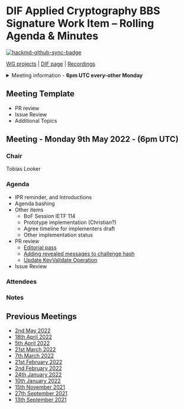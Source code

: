 # DIF Applied Cryptography BBS Signature Work Item – Rolling Agenda & Minutes

[![hackmd-github-sync-badge](https://hackmd.io/gM7CE-Q-S5CPoSEIg086Kw/badge)](https://hackmd.io/gM7CE-Q-S5CPoSEIg086Kw)


[WG projects](https://github.com/topics/wg-crypto) | [DIF page](https://identity.foundation/working-groups/crypto.html) | [Recordings](https://docs.google.com/spreadsheets/d/1wgccmMvIImx30qVE9GhRKWWv3vmL2ZyUauuKx3IfRmA/edit#gid=339046779)

<details>
<summary> Meeting information - <b>6pm UTC every-other Monday</b></summary>

- Before your contribute - [**join DIF**](https://identity.foundation/join) and [sign the WG charter](https://bit.ly/DIF-WG-select1) (both are required!)
- Time: 6pm UTC, 2pm EDT, 11am PDT
- [Zoom room](https://us02web.zoom.us/j/81664389075?pwd=QXVRK0tVZmdsUmVMREdsK21TR2xGZz09), Meeting ID: 843 0611 0644 , Password: 799969
</details>

## Meeting Template
- PR review
- Issue Review
- Additional Topics

## Meeting - Monday 9th May 2022 - (6pm UTC)

### Chair

Tobias Looker

### Agenda

- IPR reminder, and Introductions
- Agenda bashing
- Other items
    - BoF Session IETF 114
    - Prototype implementation (Christian?)
    - Agree timeline for implementers draft
    - Other implementation status
- PR review
    - [Editorial pass](https://github.com/decentralized-identity/bbs-signature/pull/129)
    - [Adding revealed messages to challenge hash](https://github.com/decentralized-identity/bbs-signature/pull/128)
    - [Update KeyValidate Operation](https://github.com/decentralized-identity/bbs-signature/pull/115)
- Issue Review

### Attendees

### Notes

## Previous Meetings

- [2nd May 2022](./meetings/2022-05-02/agenda.md)
- [18th April 2022](./meetings/2022-04-18/agenda.md)
- [5th April 2022](./meetings/2022-04-05/agenda.md)
- [21st March 2022](./meetings/2022-03-21/agenda.md)
- [7th March 2022](./meetings/2022-03-07/agenda.md)
- [21st February 2022](./meetings/2022-02-21/agenda.md)
- [2nd February 2022](./meetings/2022-02-08/agenda.md)
- [24th January 2022](./meetings/2022-01-24/agenda.md)
- [10th January 2022](./meetings/2022-01-01/agenda.md)
- [15th November 2021](./meetings/2021-11-15/agenda.md)
- [27th September 2021](./meetings/2021-08-27/agenda.md)
- [13th September 2021](./meetings/2021-08-13/agenda.md)
